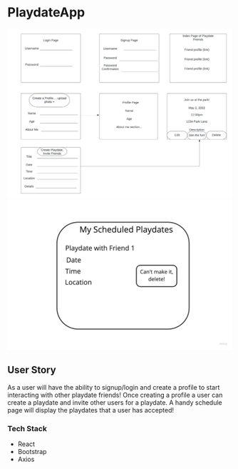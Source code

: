 # PlaydateApp
![wireframe](./PlaydateApp%20Wireframe.jpeg)
![wireframe ct'd](./PlaydateApp%20cont'd%20(1).jpg)

## User Story
As a user will have the ability to signup/login and create a profile to start interacting with other playdate friends! Once creating a profile a user can create a playdate and invite other users for a playdate.  A handy schedule page will display the playdates that a user has accepted!

### Tech Stack
- React
- Bootstrap
- Axios